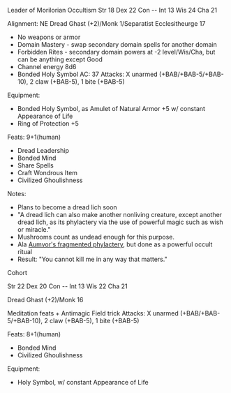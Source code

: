 Leader of Morilorian Occultism
Str 18  <!-- 12+6(Ghast) -->
Dex 22  <!-- 14+8(Ghast) -->
Con --
Int 13  <!--  7+6(Ghast) -->
Wis 24  <!-- 16+8(Ghast) -->
Cha 21  <!-- 15+6(Ghast) -->

Alignment: NE
Dread Ghast (+2)/Monk 1/Separatist Ecclesitheurge 17
- No weapons or armor
- Domain Mastery - swap secondary domain spells for another domain
- Forbidden Rites - secondary domain powers at -2 level/Wis/Cha, but can be anything except Good
- Channel energy 8d6
- Bonded Holy Symbol
AC: 37 <!-- 10 +6(Dex) +7(Wis) +4(Ghast) +5(Amulet) +5(Ring) -->
Attacks: X unarmed (+BAB/+BAB-5/+BAB-10), 2 claw (+BAB-5), 1 bite (+BAB-5)

Equipment:
- Bonded Holy Symbol, as Amulet of Natural Armor +5 w/ constant Appearance of Life
- Ring of Protection +5

Feats: 9+1(human)
- Dread Leadership
- Bonded Mind
- Share Spells
- Craft Wondrous Item
- Civilized Ghoulishness

Notes:
- Plans to become a dread lich soon
- "A dread lich can also make another nonliving creature, except another dread lich, as its phylactery via the use of powerful magic such as wish or miracle."
- Mushrooms count as undead enough for this purpose.
- Ala [Aumvor's fragmented phylactery](https://forgottenrealms.fandom.com/wiki/Aumvor%27s_fragmented_phylactery), but done as a powerful occult ritual
- Result: "You cannot kill me in any way that matters."



Cohort

Str 22  <!-- 16+6(Ghast) -->
Dex 20  <!-- 12+8(Ghast) -->
Con --
Int 13  <!--  7+6(Ghast) -->
Wis 22  <!-- 14+8(Ghast) -->
Cha 21  <!-- 15+6(Ghast) -->

Dread Ghast (+2)/Monk 16

Meditation feats + Antimagic Field trick
Attacks: X unarmed (+BAB/+BAB-5/+BAB-10), 2 claw (+BAB-5), 1 bite (+BAB-5)

Feats: 8+1(human)
- Bonded Mind
- Civilized Ghoulishness

Equipment:
- Holy Symbol, w/ constant Appearance of Life
